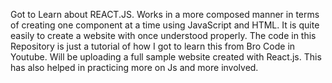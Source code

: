 Got to Learn about REACT.JS. 
Works in a more composed manner in terms of creating one component at a time using JavaScript and HTML.
It is quite easily to create a website with once understood properly.
The code in this Repository is just a tutorial of how I got to learn this from Bro Code in Youtube. Will be uploading a full sample website created with React.js. 
This has also helped in practicing more on Js and more involved.
